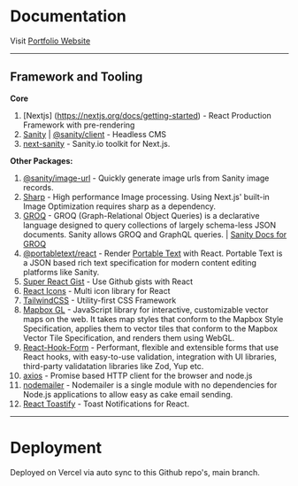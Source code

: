 # Documentation

Visit [Portfolio Website](https://portfolio-jayantasamaddar.vercel.app)

---

## Framework and Tooling

**Core**

1. [Nextjs] (https://nextjs.org/docs/getting-started) - React Production Framework with pre-rendering
2. [Sanity](https://www.sanity.io) | [@sanity/client](https://www.npmjs.com/package/@sanity/client) - Headless CMS
3. [next-sanity](https://www.npmjs.com/package/next-sanity) - Sanity.io toolkit for Next.js.

**Other Packages:**

1. [@sanity/image-url](https://www.npmjs.com/package/@sanity/image-url) - Quickly generate image urls from Sanity image records.
2. [Sharp](https://www.npmjs.com/package/sharp) - High performance Image processing. Using Next.js' built-in Image Optimization requires sharp as a dependency.
3. [GROQ](https://www.npmjs.com/package/groq) - GROQ (Graph-Relational Object Queries) is a declarative language designed to query collections of largely schema-less JSON documents. Sanity allows GROQ and GraphQL queries. | [Sanity Docs for GROQ](https://www.sanity.io/docs/groq)
4. [@portabletext/react](https://www.npmjs.com/package/@portabletext/react) - Render [Portable Text](https://github.com/portabletext/portabletext) with React. Portable Text is a JSON based rich text specification for modern content editing platforms like Sanity.
5. [Super React Gist](https://www.npmjs.com/package/super-react-gist) - Use Github gists with React
6. [React Icons](https://www.npmjs.com/package/react-icons) - Multi icon library for React
7. [TailwindCSS](https://tailwindcss.com/docs/guides/nextjs) - Utility-first CSS Framework
8. [Mapbox GL](https://www.npmjs.com/package/mapbox-gl) - JavaScript library for interactive, customizable vector maps on the web. It takes map styles that conform to the Mapbox Style Specification, applies them to vector tiles that conform to the Mapbox Vector Tile Specification, and renders them using WebGL.
9. [React-Hook-Form](https://www.npmjs.com/package/react-hook-form) - Performant, flexible and extensible forms that use React hooks, with easy-to-use validation, integration with UI libraries, third-party validatation libraries like Zod, Yup etc.
10. [axios](https://www.npmjs.com/package/axios) - Promise based HTTP client for the browser and node.js
11. [nodemailer](https://nodemailer.com/about/) - Nodemailer is a single module with no dependencies for Node.js applications to allow easy as cake email sending.
12. [React Toastify](https://www.npmjs.com/package/) - Toast Notifications for React.

---

# Deployment

Deployed on Vercel via auto sync to this Github repo's, main branch.
